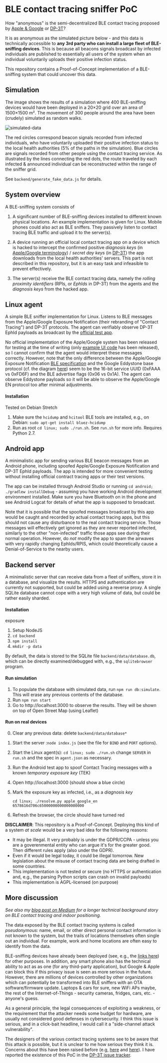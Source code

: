 # BLE contact tracing sniffer PoC

How "anonymous" is the semi-decentralized BLE contact tracing proposed by [Apple & Google](https://www.apple.com/covid19/contacttracing) or [DP-3T](https://github.com/DP-3T/documents)?

It is as anonymous as the simulated picture below - and this data is technically accessible to **any 3rd party who can install a large fleet of BLE-sniffing devices**. This is because all beacons signals broadcast by infected individuals are published to essentially all users of the system when an individual voluntarily uploads their positive infection status.

This repository contains a Proof-of-Concept implementation of a BLE-sniffing system that could uncover this data.

## Simulation

The image shows the results of a simulation where 400 BLE-sniffing devices would have been deployed in a 20×20 grid over an area of 1500×1500 m². The movement of 300 people around the area have been (crudely) simulated as random walks.

![simulated-data](.github/images/ble-sniffer-grid-simulation.png)

The red circles correspond beacon signals recorded from infected individuals, who have voluntarily uploaded their positive infection status to the local health authorities (5% of the paths in the simulation). Blue circles are signals recorded from other people using the contact tracing service. As illustrated by the lines connecting the red dots, the route traveled by each infected & announced individual can be reconstructed within the range of the sniffer grid.

See `backend/generate_fake_data.js` for details.

## System overview

A BLE-sniffing system consists of

 1. A significant number of BLE-sniffing devices installed to different known physical locations. An example implementation is given for Linux. Mobile phones could also act as BLE sniffers. They passively listen to contact tracing BLE traffic and upload it to the server(s).

 2. A device running an official local contact tracing app on a device which is hacked to intercept the confirmed positive _diagnosis keys_ (in [Apple/Google terminology][O1]) / _secret day keys_ (in [DP-3T][O2]) the app downloads from the local health authorities' servers. This part is not described in this repository, but it is an easy task and infeasible to prevent effectively.

 3. The server(s) receive the BLE contact tracing data, namely the _rolling proximity identifiers_ (RPIs, or _EphIds_ in DP-3T) from the agents and the _diagnosis keys_ from the hacked app.

[O1]: https://www.blog.google/documents/68/Android_Exposure_Notification_API_documentation_v1.2.pdf
[O2]: https://github.com/DP-3T/documents/blob/master/DP3T%20White%20Paper.pdf

## Linux agent

A simple BLE sniffer implementation for Linux. Listens to BLE messages from the Apple/Google Exposure Notification (their rebranding of "Contact Tracing") and DP-3T protocols. The agent can verifiably observe DP-3T EphId payloads as broadcast by the [official test app][DP3TApp].

No official implementation of the Apple/Google system has been released for testing at the time of writing (only [example UI code][A3] has been released), so I cannot confirm that the agent would interpret these messages correctly. However, note that the only difference between the Apple/Google Exposure Notification [BLE specification][A1] and the Google Eddystone base protocol (cf. the diagram [here][A2]) seem to be the 16-bit service UUID (0xFAAA vs 0xFD6F) and the BLE advertise flags (0x06 vs 0x1A). The agent can observe Eddystone payloads so it will be able to observe the Apple/Google EN protocol too after minimal adjustments.

[A1]: https://www.blog.google/documents/70/Exposure_Notification_-_Bluetooth_Specification_v1.2.2.pdf
[A2]: https://os.mbed.com/teams/Bluetooth-Low-Energy/code/BLE_EddystoneBeacon_Service/file/dfb7fb5a971b/Eddystone.h/
[A3]: https://github.com/google/exposure-notifications-android
[DP3TApp]: https://github.com/DP-3T/dp3t-app-android


#### Installation

Tested on Debian Stretch

 1. Make sure the `hcidump` and `hcitool` BLE tools are installed, e.g.,
   on Debian: `sudo apt-get install bluez-hcidump`
 2. Run as root `cd linux; sudo ./run.sh`. See `run.sh` for more info. Requires Python 2.7.

## Android app

A minimalistic app for sending various BLE beacon messages from an Android phone, including spoofed Apple/Google Exposure Notification and DP-3T EphId payloads. The app is intended for more convenient testing without installing official contract tracing apps or their test versions. 

The app can be installed through Android Studio or running `cd android; ./gradlew installDebug` - assuming you have working Android development environment installed. Make sure you have Bluetooth on in the phone and see Android Logcat for details of what the app is supposed to broadcast.

Note that it is possible that the spoofed messages broadcast by this app would be caught and recorded by actual contact tracing apps, but this should not cause any disturbance to the real contact tracing service. Those messages will effectively get ignored as they are never reported infected, similarly to the other "non-infected" traffic those apps see during their normal operation. However, do _not_ modify the app to spam the airwaves with very rapidly changing EphIds/RPIS, which could theoretically cause a Denial-of-Service to the nearby users.

## Backend server

A minimalistic server that can receive data from a fleet of sniffers, store it in a database, and visualize the results. HTTPS and authentication are currently not supported, but could be added using a reverse proxy. A single SQLite database cannot cope with a very high volume of data, but could be rather easily sharded.

#### Installation
exposure
 1. Setup NodeJS
 2. `cd backend`
 3. `npm install`
 4. `mkdir -p data`

By default, the data is stored to the SQLite file `backend/data/database.db`,
which can be directly examined/debugged with, e.g., the `sqlitebrowser` program.

#### Run simulation

 1. To populate the database with simulated data, run `npm run db:simulate`.
    This will erase any previous contents of the database.
 2. Run `npm run start`
 3. Go to http://localhost:3000 to observe the results.
    They will be shown on top of Open Street Map (using Leaflet)

#### Run on real devices

 0. Clear any previous data: delete `backend/data/database*`
 1. Start the server :`node index.js` (see the file for `BIND` and `PORT` options).
 2. Start the Linux agent(s): `cd linux; sudo ./run.sh`
    change `SERVER` in `run.sh` and the spec in `agent.json` as necessary.
 3. Run the Android test app to spoof Contact Tracing messages with a
    known _temporary exposure key_ (TEK)
 4. Open http://localhost:3000 (should show a blue circle)
 5. Mark the exposure key as infected, i.e., as a _diagnosis key_

        cd linux; ./resolve.py apple_google_en 6578616d706c65000000000000000000

 6. Refresh the browser, the circle should have turned red

**DISCLAIMER**: This repository is a Proof-of-Concept. Deploying this kind of a system _at scale_ would be a very bad idea for the following reasons:

 * It may be illegal. It very probably is under the GDPR/CCPA - unless you are a goverenmental entity who can argue it's for the greater good. Then different rules apply (also under the GDPR).
 * Even if it would be legal today, it could be illegal tomorrow. New legislation about the misuse of contact tracing data are being drafted in some countries.
 * This implementation is not tested or secure (no HTTPS or authentication and, e.g., the parsing Python scripts can crash on invalid payloads)
 * This implementation is AGPL-licensed (on purpose)

## More discussion

_See also my [blog post on Medium][D3] for a longer technical background story on BLE contact tracing and indoor positioning._

The data exposed by the BLE contact tracing systems is called _pseudonymous_: name, email, or other direct personal contact information is not known to the system, but the trails of locations themselves often single out an individual. For example, work and home locations are often easy to identify from the data.

BLE-sniffing devices have already been deployed (see, e.g., the [links here][D1]) for other purposes. In addition, any smart phone also has the technical ability to act as as one (for any third-party application), but Google & Apple can block this if this privacy issue is seen as more serious in the future. However, there are millions of devices controlled by other organizations which can potentially be transformed into BLE sniffers with an OTA software/firmware update. Laptops & cars for sure, new WiFi APs maybe, the rest of the Internet-of-Things - security cameras, fridges, cars, etc. - anyone's guess.

As a general principle, the legal consequences of exploiting a weakness, or the requirement that the attacker needs some budget for hardware, are usually not considered good defenses in cybersecurity. I think this issue is serious, and in a click-bait headline, I would call it a "side-channel attack vulnerability".

The designers of the various contact tracing systems see to be aware that this attack is possible, but it is unclear to me how serious they think it is. Concerns about this have been raised before (e.g, [here][D1] and [here][D2]). I have reported the existence of this PoC in the [DP-3T issue tracker][D1].

[D1]: https://github.com/DP-3T/documents/issues/43
[D2]: https://github.com/TCNCoalition/TCN/blob/ad400bc56d6b76e9fcec2901ae21206c0e2230ce/README.md#report-timespans-and-key-rotation
[D3]: https://medium.com/indooratlas/why-use-bluetooth-for-contact-tracing-1585feb024dc
